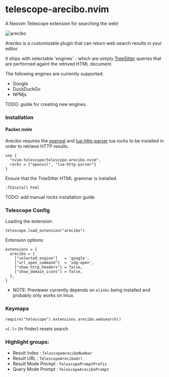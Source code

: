 # telescope-arecibo.nvim
A Neovim Telescope extension for searching the web!

![arecibo](https://user-images.githubusercontent.com/1448118/112658122-63a32c80-8e53-11eb-9797-71eb6176493e.gif)



Arecibo is a customizable plugin that can return web search results in your editor.

It ships with selectable 'engines' - which are simply [TreeSitter](https://github.com/nvim-treesitter/nvim-treesitter) queries that are performed againt the retrived HTML document.

The following engines are currently supported:

- Google
- DuckDuckGo
- NPMjs

TODO: guide for creating new engines.

### Installation

#### Packer.nvim

Arecibo requires the [openssl](https://luarocks.org/modules/zhaozg/openssl) and [lua-http-parser](https://luarocks.org/modules/brimworks/lua-http-parser) lua rocks to be installed in order to retrieve HTTP results.

```
use {
  "nvim-telescope/telescope-arecibo.nvim",
  rocks = {"openssl", "lua-http-parser"}
}
```

Ensure that the TreeSitter HTML grammar is installed.

```
:TSInstall html
```

TODO: add manual rocks installation guide

### Telescope Config

Loading the extension:

```
telescope.load_extension("arecibo")
```



Extension options:

```
extensions = {
  arecibo = {
    ["selected_engine"]   = 'google',
    ["url_open_command"]  = 'xdg-open',
    ["show_http_headers"] = false,
    ["show_domain_icons"] = false,
  },
}
```

* NOTE: Previewer currently depends on `elinks` being installed and probably only works on linux.

### Keymaps

```
require("telescope").extensions.arecibo.websearch()
```

`<C-l>` (in finder) resets search

### Highlight groups:

- Result Index :       `TelescopeAreciboNumber`
- Result URL   :       `TelescopeAreciboUrl`
- Result Mode Prompt : `TelescopePromptPrefix`
- Query Mode Prompt  : `TelescopeAreciboPrompt`


